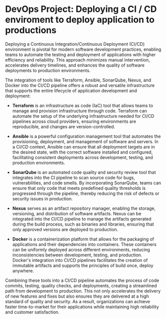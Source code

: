 # DevOps Project: Deploying a CI / CD enviroment to deploy application to productions 

Deploying a Continuous Integration/Continuous Deployment (CI/CD) environment is pivotal for modern software development practices, enabling teams to automate the testing and deployment of applications with higher efficiency and reliability. This approach minimizes manual intervention, accelerates delivery timelines, and enhances the quality of software deployments to production environments.

The integration of tools like Terraform, Ansible, SonarQube, Nexus, and Docker into the CI/CD pipeline offers a robust and versatile infrastructure that supports the entire lifecycle of application development and deployment:

- **Terraform** is an infrastructure as code (IaC) tool that allows teams to manage and provision infrastructure through code. Terraform can automate the setup of the underlying infrastructure needed for CI/CD pipelines across cloud providers, ensuring environments are reproducible, and changes are version-controlled.

- **Ansible** is a powerful configuration management tool that automates the provisioning, deployment, and management of software and servers. In a CI/CD context, Ansible can ensure that all deployment targets are in the desired state, with the correct software installed and configured, facilitating consistent deployments across development, testing, and production environments.

- **SonarQube** is an automated code quality and security review tool that integrates into the CI pipeline to scan source code for bugs, vulnerabilities, and code smells. By incorporating SonarQube, teams can ensure that only code that meets predefined quality thresholds is progressed through the pipeline, thereby reducing the risk of defects or security issues in production.

- **Nexus** serves as an artifact repository manager, enabling the storage, versioning, and distribution of software artifacts. Nexus can be integrated into the CI/CD pipeline to manage the artifacts generated during the build process, such as binaries and libraries, ensuring that only approved versions are deployed to production.

- **Docker** is a containerization platform that allows for the packaging of applications and their dependencies into containers. These containers can be uniformly deployed across different environments, reducing inconsistencies between development, testing, and production. Docker's integration into CI/CD pipelines facilitates the creation of immutable artifacts and supports the principles of build once, deploy anywhere.

Combining these tools into a CI/CD pipeline automates the process of code commits, testing, quality checks, and deployments, creating a streamlined path from development to production. This not only accelerates the delivery of new features and fixes but also ensures they are delivered at a high standard of quality and security. As a result, organizations can achieve faster time-to-market for their applications while maintaining high reliability and customer satisfaction.

